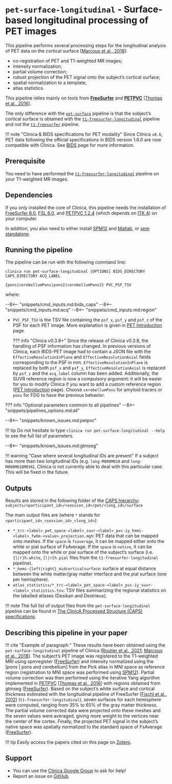 <!-- markdownlint-disable MD046 -->
# `pet-surface-longitudinal` - Surface-based longitudinal processing of PET images

This pipeline performs several processing steps for the longitudinal analysis of PET data on the cortical surface
[[Marcoux et al., 2018](https://doi.org/10.3389/fninf.2018.00094)]:

- co-registration of PET and T1-weighted MR images;
- intensity normalization;
- partial volume correction;
- robust projection of the PET signal onto the subject’s cortical surface;
- spatial normalization to a template;
- atlas statistics.

This pipeline relies mainly on tools from **[FreeSurfer](https://surfer.nmr.mgh.harvard.edu/)** and
**[PETPVC](https://github.com/UCL/PETPVC)** [[Thomas et al., 2016](https://doi.org/10.1088/0031-9155/61/22/7975)].

The only difference with the [`pet-surface`](../PET_Surface) pipeline is that the subject’s cortical surface is obtained with the [`t1-freesurfer-longitudinal`](../T1_FreeSurfer_Longitudinal) pipeline and
not the [`t1-freesurfer`](../T1_FreeSurfer) pipeline.

!!! note "Clinica & BIDS specifications for PET modality"
    Since Clinica `v0.6`, PET data following the official specifications in BIDS version 1.6.0 are now compatible with Clinica.
    See [BIDS](../../BIDS) page for more information.

## Prerequisite

You need to have performed the [`t1-freesurfer-longitudinal`](../T1_FreeSurfer_Longitudinal) pipeline on your T1-weighted MR images.

## Dependencies

If you only installed the core of Clinica, this pipeline needs the installation of [FreeSurfer 6.0](../Software/Third-party.md#freesurfer), [FSL 6.0](../Software/Third-party.md#fsl), and [PETPVC 1.2.4](../Software/Third-party.md#petpvc) (which depends on [ITK 4](../Software/Third-party.md#itk)) on your computer.

In addition, you also need to either install [SPM12](../Software/Third-party.md#spm12) and [Matlab](../Software/Third-party.md#matlab), or [spm standalone](../Software/Third-party.md#spm12-standalone).


## Running the pipeline

The pipeline can be run with the following command line:

```shell
clinica run pet-surface-longitudinal [OPTIONS] BIDS_DIRECTORY CAPS_DIRECTORY ACQ_LABEL
                                     {pons|cerebellumPons|pons2|cerebellumPons2} PVC_PSF_TSV
```

where:

--8<-- "snippets/cmd_inputs.md:bids_caps"
--8<-- "snippets/cmd_inputs.md:acq"
--8<-- "snippets/cmd_inputs.md:region"
- `PVC_PSF_TSV` is the TSV file containing the `psf_x`, `psf_y` and `psf_z` of the PSF for each PET image.
More explanation is given in [PET Introduction](../PET_Introduction) page.

    ??? info "Clinica v0.3.8+"
        Since the release of Clinica v0.3.8, the handling of PSF information has changed. In previous versions of Clinica, each BIDS-PET image had to contain a JSON file with the 
        `EffectiveResolutionInPlane` and `EffectiveResolutionAxial` fields corresponding to the PSF in mm. `EffectiveResolutionInPlane` is replaced by both `psf_x` and `psf_y`,
        `EffectiveResolutionAxial` is replaced by `psf_z` and the `acq_label` column has been added. Additionally, the SUVR reference region is now a compulsory argument:
        it will be easier for you to modify Clinica if you want to add a custom reference region ([PET Introduction](../PET_Introduction) page). Choose `cerebellumPons` for amyloid tracers or `pons` for FDG to have the previous behavior.

  
??? info "Optional parameters common to all pipelines"
    --8<-- "snippets/pipelines_options.md:all"

--8<-- "snippets/known_issues.md:petpvc"

!!! tip
    Do not hesitate to type `clinica run pet-surface-longitudinal --help` to see the full list of parameters.

--8<-- "snippets/known_issues.md:gtmseg"

!!! warning "Case where several longitudinal IDs are present"
    If a subject has more than two longitudinal IDs (e.g. `long-M000M018` and `long-M000M018M036`),
    Clinica is not currently able to deal with this particular case.
    This will be fixed in the future.

## Outputs

Results are stored in the following folder of the
[CAPS hierarchy](../../CAPS/Specifications/#pet-surface-longitudinal-surface-based-longitudinal-processing-of-pet-images):
`subjects/<participant_id>/<session_id>/pet/<long_id>/surface`

The main output files are (where `*` stands for `<participant_id>_<session_id>_<long_id>`):

- `*_trc-<label>_pet_space-<label>_suvr-<label>_pvc-iy_hemi-<label>_fwhm-<value>_projection.mgh`:
PET data that can be mapped onto meshes.
If the `space` is `fsaverage`, it can be mapped either onto the white or pial surface of FsAverage.
If the `space` is `native`, it can be mapped onto the white or pial surface of the subject’s surface (i.e. `{l|r}h.white`, `{l|r}h.pial` files from the `t1-freesurfer-longitudinal` pipeline).
- `*_hemi-{left|right}_midcorticalsurface`:
surface at equal distance between the white matter/gray matter interface and the pial surface (one per hemisphere).
- `atlas_statistics/*_trc-<label>_pet_space-<label>_pvc-iy_suvr-<label>_statistics.tsv`:
TSV files summarizing the regional statistics on the labelled atlases (Desikan and Destrieux).

!!! note
    The full list of output files from the `pet-surface-longitudinal` pipeline can be found in [The ClinicA Processed Structure (CAPS) specifications](../../CAPS/Specifications/#pet-surface-longitudinal-surface-based-longitudinal-processing-of-pet-images).

## Describing this pipeline in your paper

!!! cite "Example of paragraph:"
    These results have been obtained using the `pet-surface-longitudinal` pipeline of Clinica
    [[Routier et al., 2021](https://doi.org/10.3389/fninf.2021.689675);
    [Marcoux et al., 2018](https://doi.org/10.3389/fninf.2018.00094)].
    The subject’s PET image was registered to the T1-weighted MRI using spmregister
    ([FreeSurfer](https://surfer.nmr.mgh.harvard.edu/)) and intensity normalized using
    the [pons | pons and cerebellum] from the Pick atlas in MNI space as reference region
    (registration to MNI space was performed using
    [SPM12](https://www.fil.ion.ucl.ac.uk/spm/software/spm12/)).
    Partial volume correction was then performed using the iterative Yang algorithm implemented in
    [PETPVC](https://github.com/UCL/PETPVC)
    [[Thomas et al., 2016](https://doi.org/10.1088/0031-9155/61/22/7975)]
    with regions obtained from gtmseg ([FreeSurfer](https://surfer.nmr.mgh.harvard.edu/)).
    Based on the subject’s white surface and cortical thickness estimated with the longitudinal pipeline of FreeSurfer
    [[Fischl et al., 2012](http://dx.doi.org/10.1016/j.neuroimage.2012.01.021)] (`t1-freesurfer-longitudinal`),
    seven surfaces for each hemisphere were computed,
    ranging from 35% to 65% of the gray matter thickness.
    The partial volume corrected data were projected onto these meshes and
    the seven values were averaged, giving more weight to the vertices near the center of the cortex.
    Finally, the projected PET signal in the subject’s native space was
    spatially normalized to the standard space of FsAverage
    ([FreeSurfer](https://surfer.nmr.mgh.harvard.edu/)).

!!! tip
    Easily access the papers cited on this page on
    [Zotero](https://www.zotero.org/groups/2240070/clinica_aramislab/items/collectionKey/RGVVHC5W).

## Support

- You can use the [Clinica Google Group](https://groups.google.com/forum/#!forum/clinica-user) to ask for help!
- Report an issue on [GitHub](https://github.com/aramis-lab/clinica/issues).
